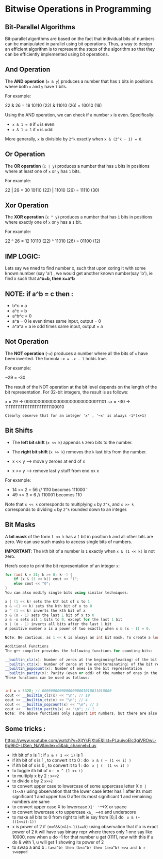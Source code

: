 # Bitwise Operations in Programming

## Bit-Parallel Algorithms

Bit-parallel algorithms are based on the fact that individual bits of numbers can
be manipulated in parallel using bit operations. Thus, a way to design an efficient
algorithm is to represent the steps of the algorithm so that they can be efficiently
implemented using bit operations.

## And Operation

The **AND operation** (`x & y`) produces a number that has `1` bits in positions where both `x` and `y` have `1` bits.

For example:

22 & 26 = 18
10110 (22) &
11010 (26) =
10010 (18)

Using the AND operation, we can check if a number `x` is even. Specifically:

- `x & 1 = 0` if `x` is even
- `x & 1 = 1` if `x` is odd

More generally, `x` is divisible by `2^k` exactly when `x & (2^k - 1) = 0`.

## Or Operation

The **OR operation** (`x | y`) produces a number that has `1` bits in positions where at least one of `x` or `y` has `1` bits.

For example:

22 | 26 = 30 10110 (22) | 11010 (26) = 11110 (30)

## Xor Operation

The **XOR operation** (`x ^ y`) produces a number that has `1` bits in positions where exactly one of `x` or `y` has a `1` bit.

For example:

22 ^ 26 = 12 10110 (22) ^ 11010 (26) = 01100 (12)

## IMP LOGIC:

Lets say we nned to find number x, such that upon xoring it with some known number (say 'a') , we would get another known number(say 'b'), ie find x such that **a^x=b, then x=a^b**

## NOTE: if a^b = c then :

- b^c = a
- a^c = b
- a^b^c = 0
- a^a = 0 ie even times same input, output = 0
- a^a^a = a ie odd times same input, output = a

## Not Operation

The **NOT operation** (`~x`) produces a number where all the bits of `x` have been inverted. The formula `~x = -x - 1` holds true.

For example:

~29 = -30

The result of the NOT operation at the bit level depends on the length of the bit representation. For 32-bit integers, the result is as follows:

x = 29 -> 00000000000000000000000000011101 ~x = -30 -> 11111111111111111111111111100010

`Clearly observe that for an integer 'x' , '~x' is always -1*(x+1)`

## Bit Shifts

- The **left bit shift** (`x << k`) appends `k` zero bits to the number.
- The **right bit shift** (`x >> k`) removes the `k` last bits from the number.

- x << y --> move y zeroes at end of x
- x >> y --> remove last y stuff from end ox x

For example:

- 14 << 2 = 56 // 1110 becomes 111000 '
- 49 >> 3 = 6 // 110001 becomes 110

Note that `x << k` corresponds to multiplying `x` by `2^k`, and `x >> k` corresponds to dividing `x` by `2^k` rounded down to an integer.

## Bit Masks

A **bit mask** of the form `1 << k` has a `1` bit in position `k` and all other bits are zero. We can use such masks to access single bits of numbers.

**IMPORTANT**: The `k`th bit of a number is `1` exactly when `x & (1 << k)` is not zero.

Here’s code to print the bit representation of an integer `x`:

```cpp
for (int k = 31; k >= 0; k--) {
    if (x & (1 << k)) cout << "1";
    else cout << "0";
}
You can also modify single bits using similar techniques:

x | (1 << k) sets the kth bit of x to 1
x & ~(1 << k) sets the kth bit of x to 0
x ^ (1 << k) inverts the kth bit of x
x & (x - 1) sets the last 1 bit of x to 0
x & -x sets all 1 bits to 0, except for the last 1 bit
x | (x - 1) inverts all bits after the last 1 bit
A positive number x is a power of two exactly when x & (x - 1) = 0.

Note: Be cautious, as 1 << k is always an int bit mask. To create a long long bit mask, use 1LL << k.

Additional Functions
The g++ compiler provides the following functions for counting bits:

__builtin_clz(x): Number of zeros at the beginning(leading) of the bit representation
__builtin_ctz(x): Number of zeros at the end(terminating) of the bit representation
__builtin_popcount(x): Number of ones in the bit representation
__builtin_parity(x): Parity (even or odd) of the number of ones in the bit representation
These functions can be used as follows:


int x = 5328; // 00000000000000000001010011010000
cout << __builtin_clz(x) << "\n"; // 19
cout << __builtin_ctz(x) << "\n"; // 4
cout << __builtin_popcount(x) << "\n"; // 5
cout << __builtin_parity(x) << "\n"; // 1
Note: The above functions only support int numbers, but there are also long long versions available with the suffix ll.
```
## Some tricks :
 https://www.youtube.com/watch?v=XjtYsFjXtoE&list=PLauivoElc3giVROwL-6g9hO-LlSen_NaV&index=5&ab_channel=Luv
- ith bit of x is 1 : if ``x & ( 1 << i)`` is 1
- if ith bit of x is 1 , to convert it to 0 : do  ``` x & ( ~ (1 << i) )```
- if ith bit of x is 0 , to convert it to 1 : do  ``` x | (  (1 << i) )```
- to toggle ith bit of x : `` x ^ (1 << i)``
- to multiply x by 2 : `x<<2`
- to divide x by 2 `x>>2`
- to convert upper case to lowercase of some uppercase letter X  `` X | (1<<5) `` using observation that the lower case letter has 1 after its most significant 1 and upper has 0 after its most significant 1 and remaining numbers are same
- to convert upper case X to lowercase ``X|' '``-->X or space
- to convert lowercase x to uppercase ``x&_ ``-->x and underscore
- to make all bits to 0 from right to left ie say from [0,i] do `` x & (~ ((1<<i)-1))``
- x is power of 2 if ``(n>0&&(n&(n-1))==0)`` using observation that if x is exact power of 2 it will have say binary repr where theres only 1 one say like 10000, now when u do -1 for that number u get 01111, now with this if u do & with 1, u will get 1 showing its power of 2
- to swap a and b : `(a=a^b) then (b=a^b) then (a=a^b) =>a and b r swapped`